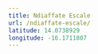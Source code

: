 ```yaml
---
title: Ndiaffate Escale
url: /ndiaffate-escale/
latitude: 14.0738929
longitude: -16.1711807
---
```

